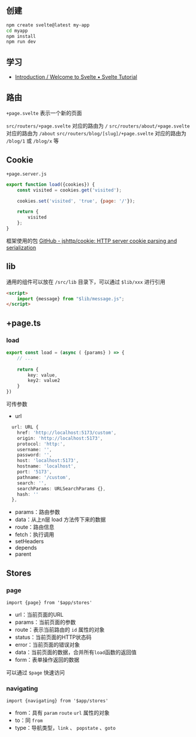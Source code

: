 ## 创建

```bash
npm create svelte@latest my-app
cd myapp
npm install
npm run dev
```

## 学习

- [Introduction / Welcome to Svelte • Svelte Tutorial](https://learn.svelte.dev/tutorial/welcome-to-svelte)

## 路由

`+page.svelte` 表示一个新的页面

`src/routers/+page.svelte` 对应的路由为 `/`
`src/routers/about/+page.svelte` 对应的路由为 `/about`
`src/routers/blog/[slug]/+page.svelte` 对应的路由为 `/blog/1` 或 `/blog/x` 等


## Cookie

`+page.server.js`

```js
export function load({cookies}) {
    const visited = cookies.get('visited');

    cookies.set('visited', 'true', {page: '/'});

    return {
        visited
    };
}
```

框架使用的包 [GitHub - jshttp/cookie: HTTP server cookie parsing and serialization](https://github.com/jshttp/cookie#api)


## lib

通用的组件可以放在 `/src/lib` 目录下，可以通过 `$lib/xxx` 进行引用

```html
<script>
	import {message} from "$lib/message.js";
</script>
```


## +page.ts

### load

```ts
export const load = (async ( {params} ) => {
	// ...
	
	return {
		key: value,
		key2: value2
	}
})
```

可传参数
- url
```ts
  url: URL {
    href: 'http://localhost:5173/custom',
    origin: 'http://localhost:5173',
    protocol: 'http:',
    username: '',
    password: '',
    host: 'localhost:5173',
    hostname: 'localhost',
    port: '5173',
    pathname: '/custom',
    search: '',
    searchParams: URLSearchParams {},
    hash: ''
  },
```
- params：路由参数
- data：从上n层 load 方法传下来的数据
- route：路由信息
- fetch：执行调用
- setHeaders
- depends
- parent


## Stores

### page

`import {page} from '$app/stores'`

- url：当前页面的URL
- params：当前页面的参数
- route：表示当前路由的 `id` 属性的对象
- status：当前页面的HTTP状态码
- error：当前页面的错误对象
- data：当前页面的数据，合并所有`load`函数的返回值
- form：表单操作返回的数据

可以通过 `$page` 快速访问


### navigating

`import {navigating} from '$app/stores'`

- from：具有 `param` `route` `url` 属性的对象
- to：同 `from`
- type：导航类型，`link` 、 `popstate` 、`goto`